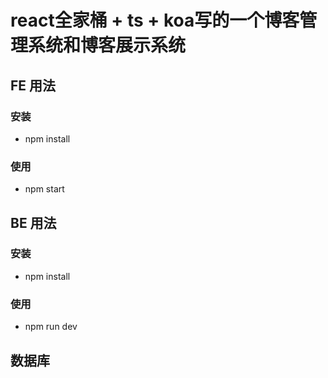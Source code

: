 # react全家桶 + ts + koa写的一个博客管理系统和博客展示系统

## FE 用法

### 安装
+ npm install

### 使用
+ npm start

## BE 用法
### 安装
+ npm install

### 使用
+ npm run dev

## 数据库
